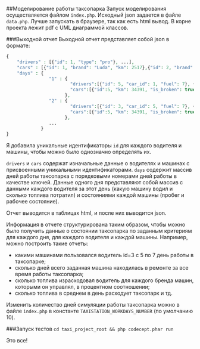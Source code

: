 ##Моделирование работы таксопарка
Запуск моделирования осуществляется файлом `index.php`. Исходный json задается в файле `data.php`. Лучше запускать в браузере, так как есть html вывод.
В корне проекта лежит pdf с UML диаграммой классов.

###Выходной отчет
Выходной отчет представляет собой json в формате:
```php 
{
    "drivers" : [{"id": 1, "type": "pro"}, ...],
    "cars" : [{"id": 1, "brand": "Luda", "km": 2517},{"id": 2, "brand": "Homba", "km": 12313}, ...],
    "days" : {
                "1" : {
                        "drivers":[{"id": 5, "car_id": 1, "fuel": 7}, {"id": 1, "car_id": 2, "fuel": 4.9}, ...],
                        "cars":[{"id":5, "km": 34391, "is_broken": true}, {"id": 1, "km": 2657, "is_broken": false}, ...]
                      },
                "2" : {
                        "drivers":[{"id": 3, "car_id": 5, "fuel": 7}, {"id": 2, "car_id": 4, "fuel": 7}, ...],
                        "cars":[{"id":5, "km": 34391, "is_broken": true}, {"id": 1, "km": 2657, "is_broken": false}, ...]
                      },
                ...      
             }         
}
```

Я добавила уникальные идентификаторы `id` для каждого водителя и машины, 
чтобы можно было однозначно определять их.

`drivers` и `cars` содержат изначальные данные о водителях и машинах с присвоенными уникальными идентификаторами.
`days` содержит массив дней работы таксопарка с порядковыми номерами дней работы в качестве ключей.
Данные одного дня представляют собой массив c данными каждого водителя за этот день (какую машину водил и сколько топлива потратил) 
и состояниями каждой машины (пробег и рабочее состояние).

Отчет выводится в таблицах html, и после них выводится json.

Информация в отчете структурирована таким образом, чтобы можно было получить данные о состоянии таксопарка по заданным критериям
для каждого дня, для каждого водителя и каждой машины. Например, можно построить такие отчеты: 
* какими машинами пользовался водитель id=3 с 5 по 7 день работы в таксопарке; 
* сколько дней всего заданная машина находилась в ремонте за все время работы таксопарка; 
* сколько топлива израсходовал водитель для каждого бренда машин, которыми он управлял, в процентном соотношении; 
* сколько топлива в среднем в день расходует таксопарк и тд.

Изменить количество дней симуляции работы таксопарка можно в файле `index.php` в константе `TAXISTATION_WORKDAYS_NUMBER` (по умолчанию 10).

###Запуск тестов
`cd taxi_project_root && php codecept.phar run`


Это все!
